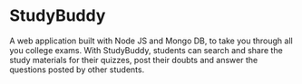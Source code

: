# StudyBuddy

A web application built with Node JS and Mongo DB, to take you through all you college exams. With StudyBuddy, students can search and share the study materials for their quizzes, post their doubts and answer the questions posted by other students.  
